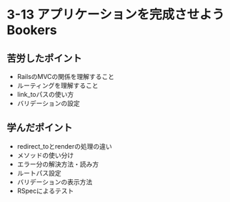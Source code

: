 # 3-13 アプリケーションを完成させよう Bookers

## 苦労したポイント
- RailsのMVCの関係を理解すること
- ルーティングを理解すること
- link_toパスの使い方
- バリデーションの設定

## 学んだポイント
- redirect_toとrenderの処理の違い
- メソッドの使い分け
- エラー分の解決方法・読み方
- ルートパス設定
- バリデーションの表示方法
- RSpecによるテスト
